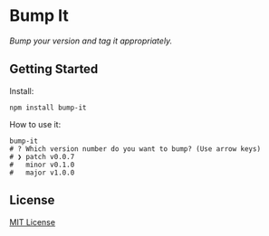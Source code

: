 # Bump It

_Bump your version and tag it appropriately._

## Getting Started

Install:

```shell
npm install bump-it
```

How to use it:

```shell
bump-it
# ? Which version number do you want to bump? (Use arrow keys)
# ❯ patch v0.0.7
#   minor v0.1.0
#   major v1.0.0
```

## License

[MIT License](LICENSE.md)
